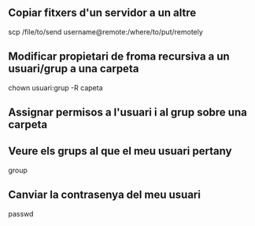 ## Copiar fitxers d'un servidor a un altre
scp /file/to/send username@remote:/where/to/put/remotely

## Modificar propietari de froma recursiva a un usuari/grup a una carpeta
chown usuari:grup -R capeta

## Assignar permisos a l'usuari i al grup sobre una carpeta

## Veure els grups al que el meu usuari pertany
group

## Canviar la contrasenya del meu usuari
passwd
